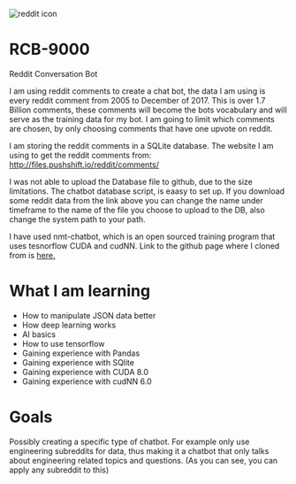 ![reddit icon](https://steemitimages.com/0x0/https://res.cloudinary.com/hpiynhbhq/image/upload/v1515706468/cglulikvbtjxtewjq6zq.png)
# RCB-9000
Reddit Conversation Bot

I am using reddit comments to create a chat bot, the data I am using is every reddit comment from 2005 to December of 2017.
This is over 1.7 Billion comments, these comments will become the bots vocabulary and will serve as the training data for my bot. I am going to limit which comments are chosen, by only choosing comments that have one upvote on reddit. 

I am storing the reddit comments in a SQLite database.
The website I am using to get the reddit comments from: http://files.pushshift.io/reddit/comments/

I was not able to upload the Database file to github, due to the size limitations. The chatbot database script, is eaasy to set up. If you download some reddit data from the link above you can change the name under timeframe to the name of the file you choose to upload to the DB, also change the system path to your path.

I have used nmt-chatbot, which is an open sourced training program that uses tesnorflow CUDA and cudNN. Link to the github page where I cloned from is [here.](https://github.com/daniel-kukiela)

# What I am learning
* How to manipulate JSON data better
* How deep learning works
* AI basics 
* How to use tensorflow
* Gaining experience with Pandas
* Gaining experience with SQlite 
* Gaining experience with CUDA 8.0
* Gaining experience with cudNN 6.0

# Goals
Possibly creating a specific type of chatbot. For example only use engineering subreddits for data, thus making it a chatbot that only talks about engineering related topics and questions. (As you can see, you can apply any subreddit to this)
